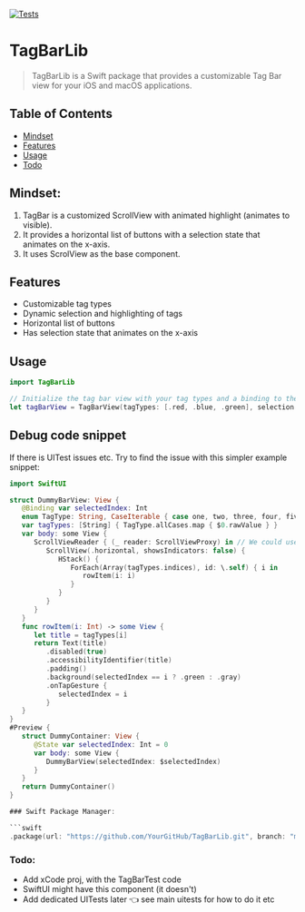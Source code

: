 [![Tests](https://github.com/sentryco/TagBarLib/actions/workflows/Tests.yml/badge.svg)](https://github.com/sentryco/TagBarLib/actions/workflows/Tests.yml)

# TagBarLib

> TagBarLib is a Swift package that provides a customizable Tag Bar view for your iOS and macOS applications.

## Table of Contents
- [Mindset](#mindset)
- [Features](#features)
- [Usage](#usage)
- [Todo](#todo)

## Mindset:
1. TagBar is a customized ScrollView with animated highlight (animates to visible). 
2. It provides a horizontal list of buttons with a selection state that animates on the x-axis. 
3. It uses ScrolView as the base component.

## Features

- Customizable tag types
- Dynamic selection and highlighting of tags
- Horizontal list of buttons
- Has selection state that animates on the x-axis

## Usage

```swift
import TagBarLib

// Initialize the tag bar view with your tag types and a binding to the selected tag
let tagBarView = TagBarView(tagTypes: [.red, .blue, .green], selection: $selectedTag)
```

## Debug code snippet

If there is UITest issues etc. Try to find the issue with this simpler example snippet:
```swift
import SwiftUI

struct DummyBarView: View {
   @Binding var selectedIndex: Int
   enum TagType: String, CaseIterable { case one, two, three, four, five, six, seven }
   var tagTypes: [String] { TagType.allCases.map { $0.rawValue } }
   var body: some View {
      ScrollViewReader { (_ reader: ScrollViewProxy) in // We could use this, see for code: https://developer.apple.com/documentation/swiftui/scrollviewreader
         ScrollView(.horizontal, showsIndicators: false) {
            HStack() {
               ForEach(Array(tagTypes.indices), id: \.self) { i in
                  rowItem(i: i)
               }
            }
         }
      }
   }
   func rowItem(i: Int) -> some View {
      let title = tagTypes[i]
      return Text(title)
         .disabled(true)
         .accessibilityIdentifier(title)
         .padding()
         .background(selectedIndex == i ? .green : .gray)
         .onTapGesture {
            selectedIndex = i
         }
   }
}
#Preview {
   struct DummyContainer: View {
      @State var selectedIndex: Int = 0
      var body: some View {
         DummyBarView(selectedIndex: $selectedIndex)
      }
   }
   return DummyContainer()
}

### Swift Package Manager:

```swift
.package(url: "https://github.com/YourGitHub/TagBarLib.git", branch: "main")
```

### Todo:

- Add xCode proj, with the TagBarTest code
- SwiftUI might have this component (it doesn't)
- Add dedicated UITests later 👈 see main uitests for how to do it etc
